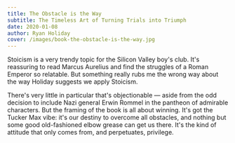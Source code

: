 ```yaml
---
title: The Obstacle is the Way
subtitle: The Timeless Art of Turning Trials into Triumph
date: 2020-01-08
author: Ryan Holiday
cover: /images/book-the-obstacle-is-the-way.jpg
---
```


Stoicism is a very trendy topic for the Silicon Valley boy's club. It's reassuring to read Marcus Aurelius and find the struggles of a Roman Emperor so relatable. But something really rubs me the wrong way about the way Holiday suggests we apply Stoicism.

There's very little in particular that's objectionable — aside from the odd decision to include Nazi general Erwin Rommel in the pantheon of admirable characters. But the framing of the book is all about winning. It's got the Tucker Max vibe: it's our destiny to overcome all obstacles, and nothing but some good old-fashioned elbow grease can get us there. It's the kind of attitude that only comes from, and perpetuates, privilege.